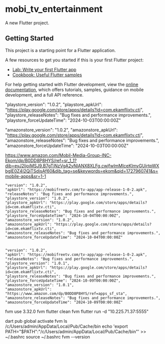 # mobi_tv_entertainment

A new Flutter project.

## Getting Started

This project is a starting point for a Flutter application.

A few resources to get you started if this is your first Flutter project:

- [Lab: Write your first Flutter app](https://docs.flutter.dev/get-started/codelab)
- [Cookbook: Useful Flutter samples](https://docs.flutter.dev/cookbook)

For help getting started with Flutter development, view the
[online documentation](https://docs.flutter.dev/), which offers tutorials,
samples, guidance on mobile development, and a full API reference.




  "playstore_version": "1.0.2",
  "playstore_apkUrl": "https://play.google.com/store/apps/details?id=com.ekamflixtv.cti",
  "playstore_releaseNotes": "Bug fixes and performance improvements.",
  "playstore_forceUpdateTime": "2024-10-03T00:00:00Z"



  "amazonstore_version": "1.0.2",
  "amazonstore_apkUrl": "https://play.google.com/store/apps/details?id=com.ekamflixtv.cti",
  "amazonstore_releaseNotes": "Bug fixes and performance improvements.",
  "amazonstore_forceUpdateTime": "2024-10-03T00:00:00Z"



  https://www.amazon.com/Mobil-Media-Group-INC-Ekom/dp/B0DD8P8HYS/ref=sr_1_1?dib=eyJ2IjoiMSJ9.B7gTjNzVgA2yNIANX8XLFg.cwjfwlmMIceKImyGUjrtpWXbglE0Z4I2QiTSdjsAf60&dib_tag=se&keywords=ekom&qid=1727960741&s=mobile-apps&sr=1-1




    "version": "1.0.2",
    "apkUrl": "https://mobifreetv.com/tv-app/app-release-1-0-2.apk",
    "releaseNotes": "Bug fixes and performance improvements.",
    "playstore_version": "1.0.2",
    "playstore_apkUrl": "https://play.google.com/store/apps/details?id=com.ekamflixtv.cti",
    "playstore_releaseNotes": "Bug fixes and performance improvements.",
    "playstore_forceUpdateTime": "2024-10-04T00:00:00Z",
    "amazonstore_version": "1.0.2",
    "amazonstore_apkUrl": "https://play.google.com/store/apps/details?id=com.ekamflixtv.cti",
    "amazonstore_releaseNotes": "Bug fixes and performance improvements.",
    "amazonstore_forceUpdateTime": "2024-10-04T00:00:00Z"


    "version": "1.0.2",
    "apkUrl": "https://mobifreetv.com/tv-app/app-release-1-0-2.apk",
    "releaseNotes": "Bug fixes and performance improvements.",
    "playstore_version": "1.0.1",
    "playstore_apkUrl": "https://play.google.com/store/apps/details?id=com.ekamflixtv.cti",
    "playstore_releaseNotes": "Bug fixes and performance improvements.",
    "playstore_forceUpdateTime": "2024-10-09T00:00:00Z",
    "amazonstore_version": "1.0.1",
    "amazonstore_apkUrl": "https://www.amazon.com/dp/B0DD8P8HYS/ref=apps_sf_sta",
    "amazonstore_releaseNotes": "Bug fixes and performance improvements.",
    "amazonstore_forceUpdateTime": "2024-10-09T00:00:00Z"



fvm use 3.32.0
  fvm flutter clean
  fvm flutter run -d "10.225.71.37:5555"

 dart pub global activate fvm
 ls /c/Users/admin/AppData/Local/Pub/Cache/bin
 echo 'export PATH="$PATH":"/c/Users/admin/AppData/Local/Pub/Cache/bin"' >> ~/.bashrc
 source ~/.bashrc
 fvm --version

 